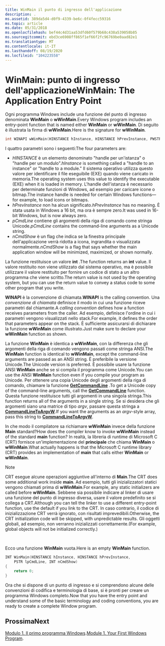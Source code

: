 ```yaml
---
title: WinMain il punto di ingresso dell'applicazione
description: .
ms.assetid: 389da5d4-d0f9-4339-be6c-0f4fecc59316
ms.topic: article
ms.date: 05/31/2018
ms.openlocfilehash: bef44c4d31aa53dfd60f579b68c438a539058b85
ms.sourcegitcommit: ebd3ce6908ff865f1ef66f2fc96769be0aad82e1
ms.translationtype: MT
ms.contentlocale: it-IT
ms.lasthandoff: 08/19/2020
ms.locfileid: "104223558"
---
```

# <a name="winmain-the-application-entry-point"></a><span data-ttu-id="43a37-103">WinMain: punto di ingresso dell'applicazione</span><span class="sxs-lookup"><span data-stu-id="43a37-103">WinMain: The Application Entry Point</span></span>

<span data-ttu-id="43a37-104">Ogni programma Windows include una funzione del punto di ingresso denominata **WinMain** o **wWinMain**.</span><span class="sxs-lookup"><span data-stu-id="43a37-104">Every Windows program includes an entry-point function that is named either **WinMain** or **wWinMain**.</span></span> <span data-ttu-id="43a37-105">Di seguito è illustrata la firma di **wWinMain**.</span><span class="sxs-lookup"><span data-stu-id="43a37-105">Here is the signature for **wWinMain**.</span></span>


```C++
int WINAPI wWinMain(HINSTANCE hInstance, HINSTANCE hPrevInstance, PWSTR pCmdLine, int nCmdShow);
```



<span data-ttu-id="43a37-106">I quattro parametri sono i seguenti:</span><span class="sxs-lookup"><span data-stu-id="43a37-106">The four parameters are:</span></span>

-   <span data-ttu-id="43a37-107">*HINSTANCE* è un elemento denominato "handle per un'istanza" o "handle per un modulo".</span><span class="sxs-lookup"><span data-stu-id="43a37-107">*hInstance* is something called a "handle to an instance" or "handle to a module."</span></span> <span data-ttu-id="43a37-108">Il sistema operativo utilizza questo valore per identificare il file eseguibile (EXE) quando viene caricato in memoria.</span><span class="sxs-lookup"><span data-stu-id="43a37-108">The operating system uses this value to identify the executable (EXE) when it is loaded in memory.</span></span> <span data-ttu-id="43a37-109">L'handle dell'istanza è necessario per determinate funzioni di Windows, ad esempio per caricare icone o bitmap.</span><span class="sxs-lookup"><span data-stu-id="43a37-109">The instance handle is needed for certain Windows functions—for example, to load icons or bitmaps.</span></span>
-   <span data-ttu-id="43a37-110">*hPrevInstance* non ha alcun significato.</span><span class="sxs-lookup"><span data-stu-id="43a37-110">*hPrevInstance* has no meaning.</span></span> <span data-ttu-id="43a37-111">È stata usata in Windows a 16 bit, ma ora è sempre zero.</span><span class="sxs-lookup"><span data-stu-id="43a37-111">It was used in 16-bit Windows, but is now always zero.</span></span>
-   <span data-ttu-id="43a37-112">*pCmdLine* contiene gli argomenti della riga di comando come stringa Unicode.</span><span class="sxs-lookup"><span data-stu-id="43a37-112">*pCmdLine* contains the command-line arguments as a Unicode string.</span></span>
-   <span data-ttu-id="43a37-113">*nCmdShow* è un flag che indica se la finestra principale dell'applicazione verrà ridotta a icona, ingrandita o visualizzata normalmente.</span><span class="sxs-lookup"><span data-stu-id="43a37-113">*nCmdShow* is a flag that says whether the main application window will be minimized, maximized, or shown normally.</span></span>

<span data-ttu-id="43a37-114">La funzione restituisce un valore **int** .</span><span class="sxs-lookup"><span data-stu-id="43a37-114">The function returns an **int** value.</span></span> <span data-ttu-id="43a37-115">Il valore restituito non viene utilizzato dal sistema operativo, ma è possibile utilizzare il valore restituito per fornire un codice di stato a un altro programma che viene scritto.</span><span class="sxs-lookup"><span data-stu-id="43a37-115">The return value is not used by the operating system, but you can use the return value to convey a status code to some other program that you write.</span></span>

<span data-ttu-id="43a37-116">**WINAPI** è la convenzione di chiamata.</span><span class="sxs-lookup"><span data-stu-id="43a37-116">**WINAPI** is the calling convention.</span></span> <span data-ttu-id="43a37-117">Una *convenzione di chiamata* definisce il modo in cui una funzione riceve parametri dal chiamante.</span><span class="sxs-lookup"><span data-stu-id="43a37-117">A *calling convention* defines how a function receives parameters from the caller.</span></span> <span data-ttu-id="43a37-118">Ad esempio, definisce l'ordine in cui i parametri vengono visualizzati nello stack.</span><span class="sxs-lookup"><span data-stu-id="43a37-118">For example, it defines the order that parameters appear on the stack.</span></span> <span data-ttu-id="43a37-119">È sufficiente assicurarsi di dichiarare la funzione **wWinMain** come illustrato.</span><span class="sxs-lookup"><span data-stu-id="43a37-119">Just make sure to declare your **wWinMain** function as shown.</span></span>

<span data-ttu-id="43a37-120">La funzione **WinMain** è identica a **wWinMain**, con la differenza che gli argomenti della riga di comando vengono passati come stringa ANSI.</span><span class="sxs-lookup"><span data-stu-id="43a37-120">The **WinMain** function is identical to **wWinMain**, except the command-line arguments are passed as an ANSI string.</span></span> <span data-ttu-id="43a37-121">È preferibile la versione Unicode.</span><span class="sxs-lookup"><span data-stu-id="43a37-121">The Unicode version is preferred.</span></span> <span data-ttu-id="43a37-122">È possibile usare la funzione ANSI **WinMain** anche se si compila il programma come Unicode.</span><span class="sxs-lookup"><span data-stu-id="43a37-122">You can use the ANSI **WinMain** function even if you compile your program as Unicode.</span></span> <span data-ttu-id="43a37-123">Per ottenere una copia Unicode degli argomenti della riga di comando, chiamare la funzione [**GetCommandLine**](/windows/desktop/api/processenv/nf-processenv-getcommandlinea) .</span><span class="sxs-lookup"><span data-stu-id="43a37-123">To get a Unicode copy of the command-line arguments, call the [**GetCommandLine**](/windows/desktop/api/processenv/nf-processenv-getcommandlinea) function.</span></span> <span data-ttu-id="43a37-124">Questa funzione restituisce tutti gli argomenti in una singola stringa.</span><span class="sxs-lookup"><span data-stu-id="43a37-124">This function returns all of the arguments in a single string.</span></span> <span data-ttu-id="43a37-125">Se si desidera che gli argomenti siano una matrice di tipo *argv*, passare questa stringa a [**CommandLineToArgvW**](/windows/desktop/api/shellapi/nf-shellapi-commandlinetoargvw).</span><span class="sxs-lookup"><span data-stu-id="43a37-125">If you want the arguments as an *argv*-style array, pass this string to [**CommandLineToArgvW**](/windows/desktop/api/shellapi/nf-shellapi-commandlinetoargvw).</span></span>

<span data-ttu-id="43a37-126">In che modo il compilatore sa richiamare **wWinMain** invece della funzione **Main** standard?</span><span class="sxs-lookup"><span data-stu-id="43a37-126">How does the compiler know to invoke **wWinMain** instead of the standard **main** function?</span></span> <span data-ttu-id="43a37-127">In realtà, la libreria di runtime di Microsoft C (CRT) fornisce un'implementazione del **principale** che chiama **WinMain** o **wWinMain**.</span><span class="sxs-lookup"><span data-stu-id="43a37-127">What actually happens is that the Microsoft C runtime library (CRT) provides an implementation of **main** that calls either **WinMain** or **wWinMain**.</span></span>

> [!Note]  
> <span data-ttu-id="43a37-128">CRT esegue alcune operazioni aggiuntive all'interno di **Main**.</span><span class="sxs-lookup"><span data-stu-id="43a37-128">The CRT does some additional work inside **main**.</span></span> <span data-ttu-id="43a37-129">Ad esempio, tutti gli inizializzatori statici vengono chiamati prima di **wWinMain**.</span><span class="sxs-lookup"><span data-stu-id="43a37-129">For example, any static initializers are called before **wWinMain**.</span></span> <span data-ttu-id="43a37-130">Sebbene sia possibile indicare al linker di usare una funzione del punto di ingresso diversa, usare il valore predefinito se si collega a CRT.</span><span class="sxs-lookup"><span data-stu-id="43a37-130">Although you can tell the linker to use a different entry-point function, use the default if you link to the CRT.</span></span> <span data-ttu-id="43a37-131">In caso contrario, il codice di inizializzazione CRT verrà ignorato, con risultati imprevedibili.</span><span class="sxs-lookup"><span data-stu-id="43a37-131">Otherwise, the CRT initialization code will be skipped, with unpredictable results.</span></span> <span data-ttu-id="43a37-132">Gli oggetti globali, ad esempio, non verranno inizializzati correttamente.</span><span class="sxs-lookup"><span data-stu-id="43a37-132">(For example, global objects will not be initialized correctly.)</span></span>

 

<span data-ttu-id="43a37-133">Ecco una funzione **WinMain** vuota.</span><span class="sxs-lookup"><span data-stu-id="43a37-133">Here is an empty **WinMain** function.</span></span>


```C++
INT WinMain(HINSTANCE hInstance, HINSTANCE hPrevInstance,
    PSTR lpCmdLine, INT nCmdShow)
{
    return 0;
}
```



<span data-ttu-id="43a37-134">Ora che si dispone di un punto di ingresso e si comprendono alcune delle convenzioni di codifica e terminologia di base, si è pronti per creare un programma Windows completo.</span><span class="sxs-lookup"><span data-stu-id="43a37-134">Now that you have the entry point and understand some of the basic terminology and coding conventions, you are ready to create a complete Window program.</span></span>

## <a name="next"></a><span data-ttu-id="43a37-135">Prossima</span><span class="sxs-lookup"><span data-stu-id="43a37-135">Next</span></span>

<span data-ttu-id="43a37-136">[Modulo 1. Il primo programma Windows](your-first-windows-program.md).</span><span class="sxs-lookup"><span data-stu-id="43a37-136">[Module 1. Your First Windows Program](your-first-windows-program.md).</span></span>

 

 
